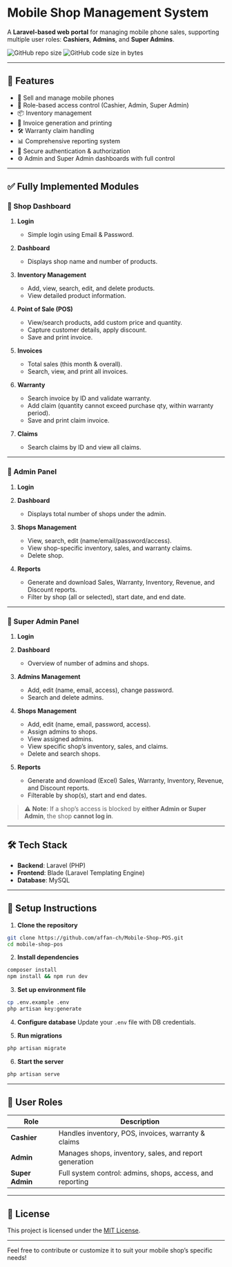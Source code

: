 # Mobile Shop Management System

A **Laravel-based web portal** for managing mobile phone sales, supporting multiple user roles: **Cashiers**, **Admins**, and **Super Admins**.

![GitHub repo size](https://img.shields.io/github/repo-size/affan-ch/Mobile-Shop-POS)
![GitHub code size in bytes](https://img.shields.io/github/languages/code-size/affan-ch/Mobile-Shop-POS)

---

## 🚀 Features

* 📱 Sell and manage mobile phones
* 👥 Role-based access control (Cashier, Admin, Super Admin)
* 📦 Inventory management
* 🧾 Invoice generation and printing
* 🛠️ Warranty claim handling
* 📊 Comprehensive reporting system
* 🔐 Secure authentication & authorization
* ⚙️ Admin and Super Admin dashboards with full control

---

## ✅ Fully Implemented Modules

### 🔹 Shop Dashboard

1. **Login**

   * Simple login using Email & Password.

2. **Dashboard**

   * Displays shop name and number of products.

3. **Inventory Management**

   * Add, view, search, edit, and delete products.
   * View detailed product information.

4. **Point of Sale (POS)**

   * View/search products, add custom price and quantity.
   * Capture customer details, apply discount.
   * Save and print invoice.

5. **Invoices**

   * Total sales (this month & overall).
   * Search, view, and print all invoices.

6. **Warranty**

   * Search invoice by ID and validate warranty.
   * Add claim (quantity cannot exceed purchase qty, within warranty period).
   * Save and print claim invoice.

7. **Claims**

   * Search claims by ID and view all claims.

---

### 🔸 Admin Panel

1. **Login**

2. **Dashboard**

   * Displays total number of shops under the admin.

3. **Shops Management**

   * View, search, edit (name/email/password/access).
   * View shop-specific inventory, sales, and warranty claims.
   * Delete shop.

4. **Reports**

   * Generate and download Sales, Warranty, Inventory, Revenue, and Discount reports.
   * Filter by shop (all or selected), start date, and end date.

---

### 🔸 Super Admin Panel

1. **Login**

2. **Dashboard**

   * Overview of number of admins and shops.

3. **Admins Management**

   * Add, edit (name, email, access), change password.
   * Search and delete admins.

4. **Shops Management**

   * Add, edit (name, email, password, access).
   * Assign admins to shops.
   * View assigned admins.
   * View specific shop’s inventory, sales, and claims.
   * Delete and search shops.

5. **Reports**

   * Generate and download (Excel) Sales, Warranty, Inventory, Revenue, and Discount reports.
   * Filterable by shop(s), start and end dates.

> ⚠️ **Note**: If a shop’s access is blocked by **either Admin or Super Admin**, the shop **cannot log in**.

---

## 🛠️ Tech Stack

* **Backend**: Laravel (PHP)
* **Frontend**: Blade (Laravel Templating Engine)
* **Database**: MySQL

---

## 🔧 Setup Instructions

1. **Clone the repository**

```bash
git clone https://github.com/affan-ch/Mobile-Shop-POS.git
cd mobile-shop-pos
```

2. **Install dependencies**

```bash
composer install
npm install && npm run dev
```

3. **Set up environment file**

```bash
cp .env.example .env
php artisan key:generate
```

4. **Configure database**
   Update your `.env` file with DB credentials.

5. **Run migrations**

```bash
php artisan migrate
```

6. **Start the server**

```bash
php artisan serve
```

---

## 👥 User Roles

| Role            | Description                                               |
| --------------- | --------------------------------------------------------- |
| **Cashier**     | Handles inventory, POS, invoices, warranty & claims       |
| **Admin**       | Manages shops, inventory, sales, and report generation    |
| **Super Admin** | Full system control: admins, shops, access, and reporting |

---

## 📄 License

This project is licensed under the [MIT License](LICENSE).

---

Feel free to contribute or customize it to suit your mobile shop’s specific needs!
